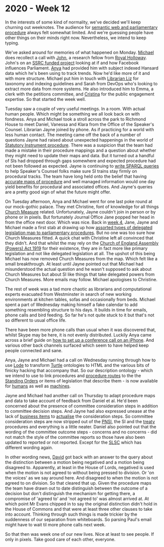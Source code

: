 # 2020 - Week 12

In the interests of some kind of normality, we've decided we'll keep churning out weeknotes. The audience for [semantic web and parliamentary procedure](https://www.slideshare.net/UKParliData/what-would-erskine-may-do) always felt somewhat limited. And we're guessing people have other things on their minds right now. Nevertheless, we intend to keep typing.

We've asked around for memories of what happened on Monday. [Michael](https://twitter.com/fantasticlife) does recollect a call with [John](https://twitter.com/jb_tweets), a research fellow from [Royal Holloway](https://www.royalholloway.ac.uk/). John's on an [SSRC funded project](https://www.ssrc.org/fellowships/view/social-media-and-democracy-research-grants/grantees/) looking at if and how Facebook influences Parliament. [Anya](https://twitter.com/bitten_) had provided him with subject indexed Hansard data which he's been using to track trends. Now he'd like more of it and with more structure. Michael put him in touch with [Librarian Liz](https://twitter.com/greensideknits) for taxonomy and indexing guidelines and Sarah from DevOps who's looking to extract more data from more systems. He also introduced him to Emma, a clerk with the petitions committee, and [Cristina](https://twitter.com/estrangeirada) for the public engagement expertise. So that started the week well.

Tuesday saw a couple of very useful meetings. In a room. With actual human people. Which might be something we all look back on with fondness. Anya and Michael took a stroll across the park to Richmond House to meet Daniel, Vanessa and Klara from the Office of the Speaker's Counsel. Librarian Jayne joined by phone. As if practicing for a world with less human contact. The meeting came off the back of a number of questions Jayne had raised about unexpected happenings in the world of [Statutory Instrument procedure](https://ukparliament.github.io/ontologies/procedure/procedure-ontology.html#flowcharts). There was a suspicion that the team had made a mistake in their procedure mappings and a question about whether they might need to update their maps and data. But it turned out a handful of SIs had dropped through gaps somewhere and expected procedure had not been followed as expected. Jayne is continuing to [write SPARQL queries](https://ukparliament.github.io/ontologies/procedure/meta/queries/) to help Speaker's Counsel folks make sure SI trains stay firmly on procedural tracks. The team have long held onto the belief that having [accurate maps of procedure](https://ukparliament.github.io/ontologies/procedure/procedure-ontology.html#flowcharts) and well managed information would one day yield benefits for procedural and associated offices. And Jayne's queries are a pretty good sign of what the future might offer.

On Tuesday afternoon, Anya and Michael went for one last poke round at our mock-gothic palace. They met Christine, font of knowledge for all things [Church Measure](https://www.parliament.uk/site-information/glossary/church-of-england-measures/) related. Unfortunately, Jayne couldn't join in person or by phone or in pixels. But fortunately Journal Office Jane popped her head in from the office next door. Which was nice. Back in [week 4](https://ukparliament.github.io/ontologies/meta/weeknotes/2020/04/), Jane, Jayne and Michael made a first stab at drawing up how [assorted types of delegated legislation map to parliamentary procedures](https://github.com/ukparliament/ontologies/blob/master/legislation/delegated-legislation/delegated-legislation.pdf). But no one was too sure how Church Measures fitted. A quick chat with Christine left all convinced that they didn't. And that whilst the may rely on the [Church of England Assembly (Powers) Act 1919](http://www.legislation.gov.uk/ukpga/Geo5/9-10/76/contents) for their existence, they are in fact more like primary legislation and not like delegated legislation at all. The upshot of this being Michael has now removed Church Measures from the map. Which felt like a small breakthrough. At least until Jayne pointed out that Michael had misunderstood the actual question and he wasn't supposed to ask about Church Measures but about SI like things that take delegated powers from Church Measures. More emails may follow. Michael apologises to Christine.

The rest of week was a tad more chaotic as librarians and computational experts evacuated from Westminster in search of new working environments at kitchen tables, sofas and occasionally from beds. Michael spent a part of Wednesday making himself a fake calendar to add something resembling structure to his days. It builds in time for emails, phone calls and bird feeding. So far he's not quite stuck to it but that's not so different to usual office life.

There have been more phone calls than usual when it was discovered that, whilst Skype may be here, it is not evenly distributed. Luckily Anya came across a brief guide on [how to set up a conference call on an iPhone](https://support.bell.ca/Mobility/Smartphones_and_mobile_internet/How_to_set_up_a_conference_call_on_an_iPhone). And various other back channels surfaced which seem to have helped keep people connected and sane. 

Anya, Jayne and Michael had a call on Wednesday running through how to use [Lode](https://essepuntato.it/lode/) to transform [Turtle](https://en.wikipedia.org/wiki/Turtle_(syntax)) ontologies to HTML and the various bits of finicky hacking that accompany that. So our description ontology - which we intend to use to link procedures and [procedure routes](https://ukparliament.github.io/ontologies/procedure/procedure-ontology.html#d4e164) to the the [Standing Orders](http://standing-orders.herokuapp.com/) or items of legislation that describe them - is now available for [humans](https://ukparliament.github.io/ontologies/description/description-ontology.html) as well as [machines](https://ukparliament.github.io/ontologies/description/description-ontology.ttl).

Jayne and Michael had another call on Thursday to adapt procedure maps and data to take account of feedback from Daniel et al. He'd been concerned about the presence of committee consideration steps in addition to committee decision steps. And Jayne had also expressed unease at the lack of [business items](https://ukparliament.github.io/ontologies/procedure/procedure-ontology.html#d4e248) to [actualise](https://ukparliament.github.io/ontologies/procedure/procedure-ontology.html#d4e382) the consideration steps. So committee consideration steps are now stripped out of the [PNSI](https://ukparliament.github.io/ontologies/procedure/flowcharts/proposed-negative-sis/proposed-negative-sis.pdf), the SI and the [treaty](https://ukparliament.github.io/ontologies/procedure/flowcharts/crag-treaties/crag-treaties.pdf) procedures and everything is a little neater. Daniel also pointed out that the wording of the committee outcome steps - concerns and no concerns - did not match the style of the committee reports so those have also been updated to reported or not reported. Except for the [SLSC](https://committees.parliament.uk/committee/255/secondary-legislation-scrutiny-committee/) which has different wording again.

In other wording news, [David](https://twitter.com/clerkly) got back with an answer to the query about the distinction between a motion being negatived and a motion being disagreed to. Apparently, at least in the House of Lords, negatived is used when the motion is not agreed to without being pressed to division. Or 'on the voices' as we say around here. And disagreed to when the motion is not agreed to on division. So that cleared that up. Given the procedure maps the team have drawn out to date distinguish between the outcome of a decision but don't distinguish the mechanism for getting there, a compromise of 'agreed to' and 'not agreed to' was almost arrived at. At which point Mr Evans chipped in to say the original distinction didn't hold in the House of Commons and that were at least three other clauses to take into account. Thinking through such things is made trickier by the suddenness of our separation from whiteboards. So parsing Paul's email might have to wait til more phone calls next week.

So that then was week one of our new lives. Nice at least to see people. If only in pixels. Take good care of each other, everyone.